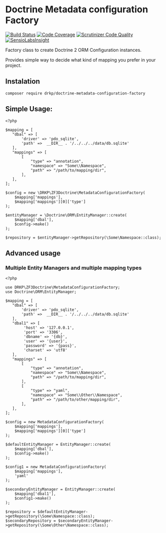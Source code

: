 Doctrine Metadata configuration Factory
=======================================

[![Build Status](https://scrutinizer-ci.com/g/kpicaza/doctrine-metadata-configuration-factory/badges/build.png?b=master)](https://scrutinizer-ci.com/g/kpicaza/doctrine-metadata-configuration-factory/build-status/master)
[![Code Coverage](https://scrutinizer-ci.com/g/kpicaza/doctrine-metadata-configuration-factory/badges/coverage.png?b=master)](https://scrutinizer-ci.com/g/kpicaza/doctrine-metadata-configuration-factory/?branch=master)
[![Scrutinizer Code Quality](https://scrutinizer-ci.com/g/kpicaza/doctrine-metadata-configuration-factory/badges/quality-score.png?b=master)](https://scrutinizer-ci.com/g/kpicaza/doctrine-metadata-configuration-factory/?branch=master)
[![SensioLabsInsight](https://insight.sensiolabs.com/projects/c6b276fe-849b-41b7-b78e-4a4342a9b274/mini.png)](https://insight.sensiolabs.com/projects/c6b276fe-849b-41b7-b78e-4a4342a9b274)

Factory class to create Doctrine 2  ORM Configuration instances.

Provides simple way to decide what kind of mapping you prefer in your project.

## Instalation

````
composer require drkp/doctrine-metadata-configuration-factory
````
## Simple Usage:

````
<?php

$mapping = [
   "dbal" => [
       'driver' => 'pdo_sqlite',
       'path' =>  __DIR__ . '/../../../data/db.sqlite'
   ],
   "mappings" => [
       [
           "type" => "annotation",
           "namespace" => "Some\\Namespace",
           "path" => "/path/to/mapping/dir",
       ],
   ],
];

$config = new \DRKP\ZF3Doctrine\MetadataConfigurationFactory(
    $mapping['mappings'],
    $mapping['mappings'][0]['type']
);

$entityManager = \Doctrine\ORM\EntityManager::create(
    $mapping['dbal'],
    $config->make()
);

$repository = $entityManager->getRepository(\Some\Namespace::class);
````

## Advanced usage

### Multiple Entity Managers and multiple mapping types

````
<?php

use DRKP\ZF3Doctrine\MetadataConfigurationFactory;
use Doctrine\ORM\EntityManager;

$mapping = [
   "dbal" => [
       'driver' => 'pdo_sqlite',
       'path' =>  __DIR__ . '/../../../data/db.sqlite'
   ],
   "dbal1" => [
        'host' => '127.0.0.1',
        'port' => '3306',
        'dbname' => '{db}',
        'user' => '{user}',
        'password' => '{pass}',
        'charset' => 'utf8'
   ],
   "mappings" => [
       [
           "type" => "annotation",
           "namespace" => "Some\\Namespace",
           "path" => "/path/to/mapping/dir",
       ],
       [
           "type" => "yaml",
           "namespace" => "Some\\Other\\Namespace",
           "path" => "/path/to/other/mapping/dir",
       ],
   ],
];

$config = new MetadataConfigurationFactory(
    $mapping['mappings'],
    $mapping['mappings'][0]['type']
);

$defaultEntityManager = EntityManager::create(
    $mapping['dbal'],
    $config->make()
);

$config1 = new MetadataConfigurationFactory(
    $mapping['mappings'],
    'yaml'
);

$secondaryEntityManager = EntityManager::create(
    $mapping['dbal1'],
    $config1->make()
);

$repository = $defaultEntityManager->getRepository(\Some\Namespace::class);
$secondaryRepository = $secondaryEntityManager->getRepository(\Some\Other\Namespace::class);

````
